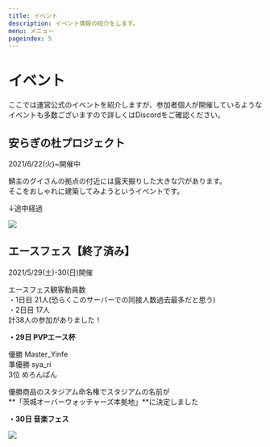 ```yaml
---
title: イベント
description: イベント情報の紹介をします。
menu: メニュー
pageindex: 5
---
```

# イベント

ここでは運営公式のイベントを紹介しますが、参加者個人が開催しているような\
イベントも多数ございますので詳しくはDiscordをご確認ください。

## 安らぎの杜プロジェクト

2021/6/22(火)~開催中

鯖主のグイさんの拠点の付近には露天掘りした大きな穴があります。\
そこをおしゃれに建築してみようというイベントです。

↓途中経過

![](/img/2021-06-26_13.43.08.png)

## エースフェス【終了済み】

2021/5/29(土)-30(日)開催

エースフェス観客動員数\
・1日目 21人(恐らくこのサーバーでの同接人数過去最多だと思う)\
・2日目 17人\
計38人の参加がありました！

**・29日 PVPエース杯**

優勝 Master_Yinfe \
準優勝 sya_ri \
3位 めろんぱん

優勝商品のスタジアム命名権でスタジアムの名前が\
**「茨城オーバーウォッチャーズ本拠地」**に決定しました

**・30日 音楽フェス**

![](/img/2021-05-16_12.38.53.png)